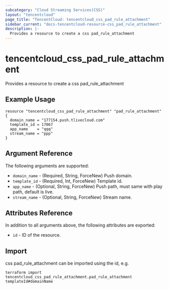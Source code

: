 ```yaml
---
subcategory: "Cloud Streaming Services(CSS)"
layout: "tencentcloud"
page_title: "TencentCloud: tencentcloud_css_pad_rule_attachment"
sidebar_current: "docs-tencentcloud-resource-css_pad_rule_attachment"
description: |-
  Provides a resource to create a css pad_rule_attachment
---
```


# tencentcloud_css_pad_rule_attachment

Provides a resource to create a css pad_rule_attachment

## Example Usage

```hcl
resource "tencentcloud_css_pad_rule_attachment" "pad_rule_attachment" {
  domain_name = "177154.push.tlivecloud.com"
  template_id = 17067
  app_name    = "qqq"
  stream_name = "ppp"
}
```

## Argument Reference

The following arguments are supported:

* `domain_name` - (Required, String, ForceNew) Push domain.
* `template_id` - (Required, Int, ForceNew) Template id.
* `app_name` - (Optional, String, ForceNew) Push path, must same with play path, default is live.
* `stream_name` - (Optional, String, ForceNew) Stream name.

## Attributes Reference

In addition to all arguments above, the following attributes are exported:

* `id` - ID of the resource.



## Import

css pad_rule_attachment can be imported using the id, e.g.

```
terraform import tencentcloud_css_pad_rule_attachment.pad_rule_attachment templateId#domainName
```

